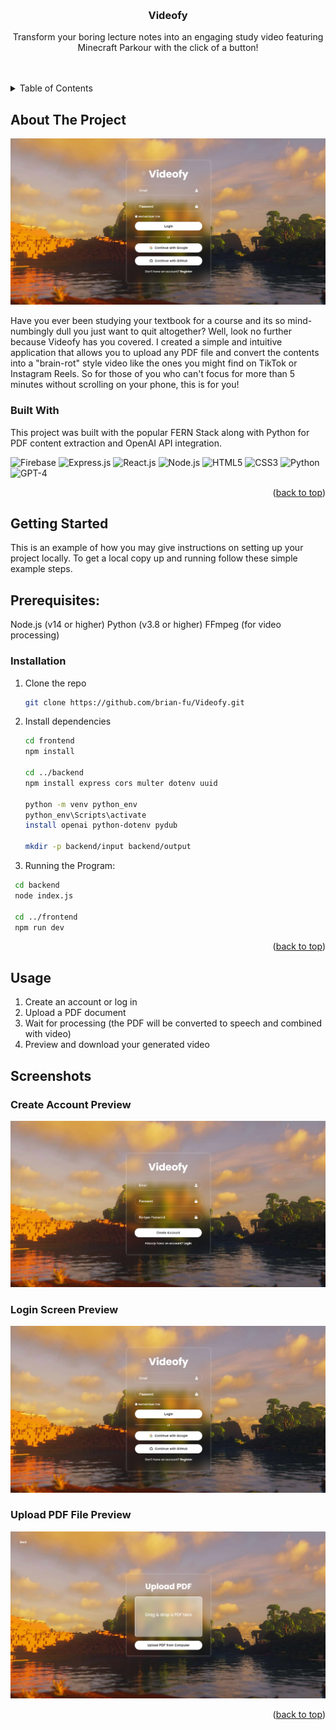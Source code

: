<a id="readme-top"></a>




<!-- PROJECT LOGO -->
<br />
<div align="center">
  <h3 align="center">Videofy</h3>

  <p align="center">
    Transform your boring lecture notes into an engaging study video featuring Minecraft Parkour with the click of a button!
    <br />
    <br />
    <br />
  </p>
</div>



<!-- TABLE OF CONTENTS -->
<details>
  <summary>Table of Contents</summary>
  <ol>
    <li>
      <a href="#about-the-project">About The Project</a>
      <ul>
        <li><a href="#built-with">Built With</a></li>
      </ul>
    </li>
    <li>
      <a href="#getting-started">Getting Started</a>
      <ul>
        <li><a href="#prerequisites">Prerequisites</a></li>
        <li><a href="#installation">Installation</a></li>
      </ul>
    </li>
    <li><a href="#usage">Usage</a></li>
  </ol>
</details>



<!-- ABOUT THE PROJECT -->
## About The Project

![Login Screen Preview](frontend/src/assets/readme-ss/login-screen-preview.jpg)

Have you ever been studying your textbook for a course and its so mind-numbingly dull you just want to quit altogether? Well, look no further because Videofy has you covered. I created a simple and intuitive application that allows you to upload any PDF file and convert the contents into a "brain-rot" style video like the ones you might find on TikTok or Instagram Reels. So for those of you who can't focus for more than 5 minutes without scrolling on your phone, this is for you!



### Built With

This project was built with the popular FERN Stack along with Python for PDF content extraction and OpenAI API integration.

![Firebase](https://img.shields.io/badge/Firebase-%23FFCA28.svg?style=for-the-badge&logo=firebase&logoColor=black) 
![Express.js](https://img.shields.io/badge/Express.js-000000.svg?style=for-the-badge&logo=express&logoColor=white) 
![React.js](https://img.shields.io/badge/React.js-%2361DAFB.svg?style=for-the-badge&logo=react&logoColor=white) 
![Node.js](https://img.shields.io/badge/Node.js-43853D.svg?style=for-the-badge&logo=node.js&logoColor=white) 
![HTML5](https://img.shields.io/badge/html5-%23E34F26.svg?style=for-the-badge&logo=html5&logoColor=white) 
![CSS3](https://img.shields.io/badge/css3-%231572B6.svg?style=for-the-badge&logo=css3&logoColor=white)
![Python](https://img.shields.io/badge/python-3670A0?style=for-the-badge&logo=python&logoColor=ffdd54) 
![GPT-4](https://img.shields.io/badge/OpenAI_GPT--4-412991.svg?style=for-the-badge&logo=openai&logoColor=white) 
<p align="right">(<a href="#readme-top">back to top</a>)</p>



<!-- GETTING STARTED -->
## Getting Started

This is an example of how you may give instructions on setting up your project locally.
To get a local copy up and running follow these simple example steps.

## Prerequisites:
Node.js (v14 or higher)
Python (v3.8 or higher)
FFmpeg (for video processing)

### Installation

1. Clone the repo
   ```sh
   git clone https://github.com/brian-fu/Videofy.git
   ```
2. Install dependencies
   ```sh
   cd frontend
   npm install

   cd ../backend
   npm install express cors multer dotenv uuid
  
   python -m venv python_env
   python_env\Scripts\activate
   install openai python-dotenv pydub

   mkdir -p backend/input backend/output
   ```
3. Running the Program:
  ```sh
   cd backend
   node index.js

   cd ../frontend
   npm run dev
  ```
  

<p align="right">(<a href="#readme-top">back to top</a>)</p>



<!-- USAGE EXAMPLES -->
## Usage

1. Create an account or log in
2. Upload a PDF document
3. Wait for processing (the PDF will be converted to speech and combined with video)
4. Preview and download your generated video

## Screenshots

### Create Account Preview
![Create Account Preview](frontend/src/assets/readme-ss/create-account-preview.jpg)

### Login Screen Preview
![Login Screen Preview](frontend/src/assets/readme-ss/login-screen-preview.jpg)

### Upload PDF File Preview
![Upload PDF File Preview](frontend/src/assets/readme-ss/upload-pdf-file-preview.png)




<p align="right">(<a href="#readme-top">back to top</a>)</p>





